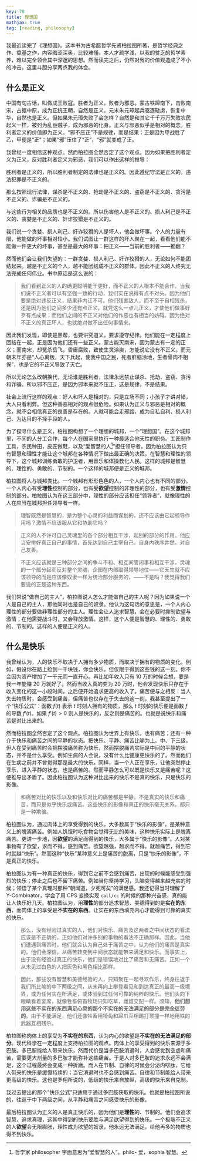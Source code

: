 ```yaml
---
key: 78
title: 理想国
mathjax: true
tag: [reading, philosophy]
---
```

我最近读完了《理想国》。这本书为古希腊哲学先贤柏拉图所著，是哲学经典之作、奠基之作，内容晦涩深奥，比较难懂。本人才疏学浅，以我的贫乏的哲学素养，难以完全领会其中深邃的思想。然而读完之后，仍然对我的价值观造成了不小的冲击。这里斗胆分享两点我的体会。

## 什么是正义

中国有句古话，叫做成王败寇。胜者为正义，败者为邪恶。蒙古铁蹄南下，击败南宋，占据中原，成为正统王朝，自然是正义。元末朱元璋起兵驱逐鞑虏，恢复中华，自然也是正义。但如果朱元璋失败了会怎样？自然是和其它千千万万失败农民起义一样，被列为乱臣贼子，成为邪恶的化身。正义与邪恶似乎是相对的概念，胜利者定义的价值即为正义。“邪不压正”不是规律，而是结果：正是因为甲战胜了乙，甲便是“正”；如果“邪”压住了“正”，“邪”就变成了正。

我曾经一度相信这种观点。然而柏拉图全然否定了这个观点。因为如果把胜利者定义为正义，反对胜利者定义为邪恶，我们可以作出这样的推导：

胜利者是正义的，所以胜利者制定的法律也是正义的。因此遵纪守法是正义的，违法犯罪是不正义的。

那么按照现行法律，谋杀是不正义的、抢劫是不正义的、盗窃是不正义的、贪污是不正义的、诈骗是不正义的。

与这些行为相关的品质也是不正义的。所以伤害他人是不正义的、损人利己是不正义的、贪婪是不正义的、奸诈狡猾是不正义的。

我们说一个贪婪、损人利己、奸诈狡猾的人是坏人，他会做坏事。个人的力量有限，他能做的坏事相对较小。我们试图让一群这样的坏人聚在一起，看看他们能不能做一件更大的坏事，甚至是最大的坏事：把正义——当前的胜利者——推翻？

然而他们会让我们失望的：一群贪婪、损人利己、奸诈狡猾的人，无论如何不能团结起来。越是不正义的个人，越不能团结成不正义的群体。因此不正义的人终究无法完成任何伟业。书中原话是这么说的：

> 我们看到正义的人的确更聪明能干更好，而不正义的人根本不能合作。当我们说不正义者可以有坚强一致的行动，我们实在说得有点不对头。因为他们要是绝对违反正义，结果非内讧不可。他们残害敌人，而不至于自相残杀，还是因为他们之间多少还有点正义。就凭这么一点儿正义，才使他们做事好歹有点成果；而他们之间的不正义对他们的作恶也有相当的妨碍。因为绝对不正义的真正坏人，也就绝对做不出任何事情来。

因此我们发现，即使是黑帮，也要讲究道义，要求遵守纪律。他们能在一定程度上团结在一起，正是因为他们还有一些正义。蒙古能灭南宋，因为蒙古有一定的正义；而南宋，却冤杀岳飞，昏庸腐败，致使生灵涂炭，怎能说它没有不正义。而元朝末年亦是“人心离叛，天下兵起，使我中国之民，死者肝脑涂地，生者骨肉不相保”，也是它的不正义导致了灭亡。

所以无论怎么改朝换代，无论谁是胜利者，法律永远禁止谋杀、抢劫、盗窃、贪污和诈骗。所以邪不压正，是因为邪本来就不压正，这是规律，不是结果。

社会上流行这样的观点：好人和坏人是相对的，只是立场不同；小孩子才讲对错，大人只看利弊。但这种善恶相对的观点很危险。如果认为正义与邪恶是相对的概念，就不会相信真正的良善是存在的。人就可能会走邪路，成为自私自利、损人利己、为达目的不择手段的人。

为了探寻什么是正义，柏拉图构想了一个理想的城邦，一个“理想国”。在这个城邦里，不同的人分工合作，每个人在国家里执行一种最适合他天性的职务。工匠制作工具，农民种田，皮匠做鞋，以及“爱智慧的人[^1]”担任领导者。因为柏拉图认为只有智慧和理性才能让这个城邦在各种情况下做出最正确的决策。在智慧和理性的领导下，这个城邦训练勇敢的护卫者，用音乐和体操教化人民。这样的城邦是智慧的、理性的、勇敢的、节制的。一个这样的城邦便是正义的城邦。

柏拉图将人与城邦类比。一个城邦有形形色色的人，一个人内心也有不同的部分。一个人内心有受**理性**控制的部分，也有受**欲望**控制的非理性的部分，也有受**激情**控制的部分。柏拉图认为在这三部分中，理性的部分应该担任“领导者”，就像理性的人在应当在城邦担任领导者一样。

> 理智既然是智慧的，是为整个心灵的利益而谋划的，还不应该由它起领导作用吗？激情不应该服从它和协助它吗？

> 正义的人不许可自己灵魂里的各个部分相互干涉，起别的部分的作用。他应当安排好真正自己的事情，首先达到自己主宰自己，自身内秩序井然，对自己友善。

> 不正义应该就是三种部分之间的争斗不和、相互间管闲事和相互干涉，灵魂的一个部分起而反对整个灵魂，企图在内部取得领导地位——它天生就不应该领导的而是应该像奴隶一样为统治部分服务的，——不是吗？我觉得我们要说的正是这种东西。

我们常说“做自己的主人”，柏拉图说人怎么才能做自己的主人呢？因为如果说一个人是自己的主人，那他同时也是自己的奴隶。他认为这句话的意思是，一个人内心理性的部分要做非理性部分的主人。理性会让人追求智慧，会在必要时抑制欲望与激情；在他需要战斗时，又会释放激情。这样，这个人便是智慧的、理性的、勇敢的、节制的。这样的人便是正义的人。

## 什么是快乐

我曾经认为，人的快乐不取决于人拥有多少物质，而取决于拥有的物质的变化。例如，假设你在路上捡到一千块钱，你会快乐，但仅限于得到这些钱的这一刻。你不会因为资产增加了一千元而一直开心。再比如年收入只有 10 万的时候会想，要是我一年能赚 20 万就好了。然而当收入真的变为 20 万时，他会发现快乐只存在于收入变化的这一小段时间，之后便开始追求更高的收入了。痛苦便与之相反：当人失去物质时，会感受到痛苦，但痛苦也仅存在于失去的这一刻。我甚至提出了一个“快乐公式”：函数 $f(t)$ 表示 $t$ 时刻人拥有的物质，那么 $t$ 时刻的快乐便是函数 $f$ 的导数 $f'(t)$。如果 $f'(t) > 0$ 则人是快乐的，反之则是痛苦的。也就是说快乐和痛苦是对比出来的。

然而柏拉图全然否定了这个观点。柏拉图认为世界上有快乐，也有痛苦；还有一种介于快乐和痛苦之间的平静的状态。把快乐、平静、痛苦比喻为上、中、下三级。但人在受到痛苦时会把摆脱痛苦称为快乐，然而摆脱痛苦实际是中间的平静的状态，并不是什么享受。例如生病的人会说，没有什么比健康更快乐的了。然而他们在生病之前并不曾觉得那是最大的快乐。同样，当一个人正在享乐，让他突然停止享乐，进入平静的状态，也是痛苦的。然而平静怎么可以既是快乐又是痛苦呢？这便推导出矛盾了。因此柏拉图认为这种对比出来的快乐不是真的快乐，只是快乐的影像。

> 和痛苦对比的快乐以及和快乐对比的痛苦都是平静，不是真实的快乐和痛苦，而只是似乎快乐或痛苦。这些快乐的影像和真正的快乐毫无关系，都只是一种欺骗。

柏拉图认为，通过肉体上的享受得到的快乐，大多数属于“快乐的影像”，是某种意义上的脱离痛苦。例如人饥饿时吃食物会觉得无比的美味，这种快乐实际上是脱离痛苦。更进一步地，因**欲望**的满足而得到的快乐，大多属于“快乐的影像”。人对某事物有了欲望，求而不得，感到痛苦。欲望越强，越求而不得，就越痛苦，得到它时就越“快乐”。然而这种“快乐”某种意义上是痛苦的脱离，只是“快乐的影像”，不是真正的快乐。

柏拉图认为有一种真正的快乐，得到它之前不会感到痛苦，出现的时候能感受到强烈的快乐；停止之后也不留下痛苦。例如当你坚持学习，头脑变得越来越充实的时候；领悟了某个真理时那种”朝闻道，夕死可矣”的满足感。我还记得当时理解了 Y-Combinator，学会了用 CPS 变换实现 `call/cc` 的时候的那种兴奋感，真的能让人快乐好几天。柏拉图认为，用**理性**的部分追求智慧、美德得到的是**实在的东西**，而肉体上的享受是**不实在的东西**。让实在的东西填充内心才能得到可靠的真实的快乐。

> 那么，没有经验过真实的人，他们对快乐、痛苦及这两者之中间状态的看法应该是不正确的，正如他们对许多别的事物的看法不正确那样。因此，当他们遭遇到痛苦时，他们就会认为自己处于痛苦之中，认为他们的痛苦是真实的。他们会深信，从痛苦转变到中间状态就能带来满足和快乐。而事实上，由于没有经验过真正的快乐，他们是错误地对比了痛苦和无痛苦。正如一个从未见过白色的人把灰色和黑色相比那样。

> 因此，那些没有智慧和美德经验的人，只知聚在一起寻欢作乐，终身往返于我们所比喻的中下两级之间，从未再向上攀登看见和到达真正的最高一级境界，或为任何实在所满足，或体验到过任何可靠的纯粹的快乐。他们头向下眼睛看着宴席，就像牲畜俯首牧场只知吃草，雌雄交配一样。须知，**他们想用这些不实在的东西满足心灵的那个不实在的无法满足的部分是完全徒劳的**。由于不能满足，他们还像牲畜用犄角和蹄爪互相踢打顶撞一样地用铁的武器互相残杀。

柏拉图称肉体上的享受为**不实在的东西**，认为内心的欲望是**不实在的无法满足的部分**。现代科学在一定程度上支持柏拉图的观点。肉体上的享受得到的快乐来源于多巴胺。多巴胺能给人带来快乐，然而代价是当多巴胺消退时，人会感觉到空虚和痛苦，需要更大剂量的多巴胺才能弥补这些痛苦。于是人对多巴胺的追求永远不会满足，这个过程最终会变成一种折磨。而人在节制、自律的时候会分泌内啡肽，它给人带来的快乐是缓慢持续的；当它消退时也不会感到痛苦。自律和节制能给人带来更高级的快乐。这也是罗翔所说的，低级的快乐来自放纵，高级的快乐来自克制。

我过去提出的那个“快乐公式”只适用于通过多巴胺获取的快乐。也就是柏拉图所说的，往返于中下两级之间，从平静和痛苦之间感受快乐的影像。

最后柏拉图认为正义的人是真正快乐的，因为他们是**理性**的、节制的。他们会追求智慧，追求真理，这其中得到的快乐要胜与满足欲望得到的快乐。一个极端不正义的人**欲望**会无限膨胀，理性成为欲望的奴隶，他永远无法满足，给他再多的物质也得不到快乐。

[^1]: 哲学家 philosopher 字面意思为“爱智慧的人”。philo- 爱，sophia 智慧。